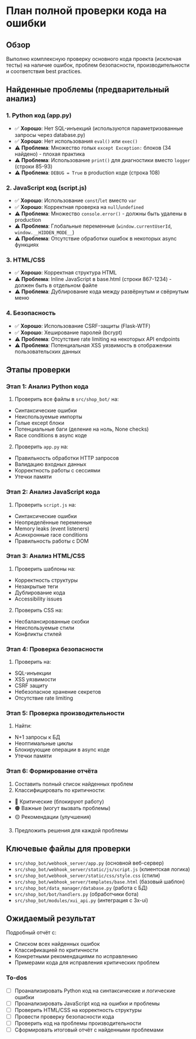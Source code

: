 <!-- 86312534-635e-4ab6-b46f-a486bd1725a3 230a623d-34f0-4a06-99be-3d374ec2412c -->
# План полной проверки кода на ошибки

## Обзор

Выполню комплексную проверку основного кода проекта (исключая тесты) на наличие ошибок, проблем безопасности, производительности и соответствия best practices.

## Найденные проблемы (предварительный анализ)

### 1. Python код (app.py)

- ✅ **Хорошо**: Нет SQL-инъекций (используются параметризованные запросы через database.py)
- ✅ **Хорошо**: Нет использования `eval()` или `exec()`
- ⚠️ **Проблема**: Множество голых `except Exception:` блоков (34 найдено) - плохая практика
- ⚠️ **Проблема**: Использование `print()` для диагностики вместо `logger` (строки 85-93)
- ⚠️ **Проблема**: `DEBUG = True` в production коде (строка 108)

### 2. JavaScript код (script.js)

- ✅ **Хорошо**: Использование `const`/`let` вместо `var`
- ✅ **Хорошо**: Корректная проверка на `null`/`undefined`
- ⚠️ **Проблема**: Множество `console.error()` - должны быть удалены в production
- ⚠️ **Проблема**: Глобальные переменные (`window.currentUserId`, `window.__HIDDEN_MODE__`)
- ⚠️ **Проблема**: Отсутствие обработки ошибок в некоторых async функциях

### 3. HTML/CSS

- ✅ **Хорошо**: Корректная структура HTML
- ⚠️ **Проблема**: Inline JavaScript в base.html (строки 867-1234) - должен быть в отдельном файле
- ⚠️ **Проблема**: Дублирование кода между развёрнутым и свёрнутым меню

### 4. Безопасность

- ✅ **Хорошо**: Использование CSRF-защиты (Flask-WTF)
- ✅ **Хорошо**: Хеширование паролей (bcrypt)
- ⚠️ **Проблема**: Отсутствие rate limiting на некоторых API endpoints
- ⚠️ **Проблема**: Потенциальная XSS уязвимость в отображении пользовательских данных

## Этапы проверки

### Этап 1: Анализ Python кода

1. Проверить все файлы в `src/shop_bot/` на:

- Синтаксические ошибки
- Неиспользуемые импорты
- Голые except блоки
- Потенциальные баги (деление на ноль, None checks)
- Race conditions в async коде

2. Проверить `app.py` на:

- Правильность обработки HTTP запросов
- Валидацию входных данных
- Корректность работы с сессиями
- Утечки памяти

### Этап 2: Анализ JavaScript кода

1. Проверить `script.js` на:

- Синтаксические ошибки
- Неопределённые переменные
- Memory leaks (event listeners)
- Асинхронные race conditions
- Правильность работы с DOM

### Этап 3: Анализ HTML/CSS

1. Проверить шаблоны на:

- Корректность структуры
- Незакрытые теги
- Дублирование кода
- Accessibility issues

2. Проверить CSS на:

- Несбалансированные скобки
- Неиспользуемые стили
- Конфликты стилей

### Этап 4: Проверка безопасности

1. Проверить на:

- SQL-инъекции
- XSS уязвимости
- CSRF защиту
- Небезопасное хранение секретов
- Отсутствие rate limiting

### Этап 5: Проверка производительности

1. Найти:

- N+1 запросы к БД
- Неоптимальные циклы
- Блокирующие операции в async коде
- Утечки памяти

### Этап 6: Формирование отчёта

1. Составить полный список найденных проблем
2. Классифицировать по критичности:

- 🔴 Критические (блокируют работу)
- 🟠 Важные (могут вызвать проблемы)
- 🟡 Рекомендации (улучшения)

3. Предложить решения для каждой проблемы

## Ключевые файлы для проверки

- `src/shop_bot/webhook_server/app.py` (основной веб-сервер)
- `src/shop_bot/webhook_server/static/js/script.js` (клиентская логика)
- `src/shop_bot/webhook_server/static/css/style.css` (стили)
- `src/shop_bot/webhook_server/templates/base.html` (базовый шаблон)
- `src/shop_bot/data_manager/database.py` (работа с БД)
- `src/shop_bot/bot/handlers.py` (обработчики бота)
- `src/shop_bot/modules/xui_api.py` (интеграция с 3x-ui)

## Ожидаемый результат

Подробный отчёт с:

- Списком всех найденных ошибок
- Классификацией по критичности
- Конкретными рекомендациями по исправлению
- Примерами кода для исправления критических проблем

### To-dos

- [ ] Проанализировать Python код на синтаксические и логические ошибки
- [ ] Проанализировать JavaScript код на ошибки и проблемы
- [ ] Проверить HTML/CSS на корректность структуры
- [ ] Провести проверку безопасности кода
- [ ] Проверить код на проблемы производительности
- [ ] Сформировать итоговый отчёт с найденными проблемами